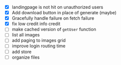 
- [X] landingpage is not hit on unauthorized users
- [X] Add download button in place of generate (maybe)
- [X] Gracefully handle failure on fetch failure
- [X] fix low credit info credit
- [ ] make cached version of `getUser` function
- [ ] list all images
- [ ] add paging to images grid
- [ ] improve login routing time
- [ ] add store
- [ ] organize files